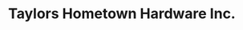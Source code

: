 ---
title: "Taylors Hometown Hardware Inc."
url: /cloverdale/taylors-hometown-hardware-inc/
shop: Eisenwaren
---